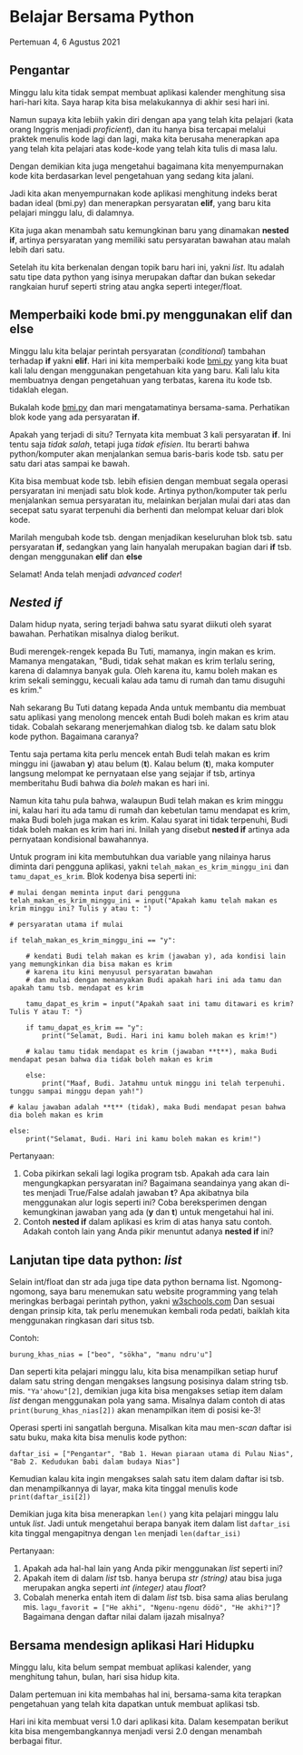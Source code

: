# Belajar Bersama Python

Pertemuan 4, 6 Agustus 2021


## Pengantar

Minggu lalu kita tidak sempat membuat aplikasi kalender menghitung sisa hari-hari kita. Saya harap kita bisa melakukannya di akhir sesi hari ini.

Namun supaya kita lebiih yakin diri dengan apa yang telah kita pelajari (kata orang Inggris menjadi *proficient*), dan itu hanya bisa tercapai melalui praktek menulis kode lagi dan lagi, maka kita berusaha menerapkan apa yang telah kita pelajari atas kode-kode yang telah kita tulis di masa lalu.

Dengan demikian kita juga mengetahui bagaimana kita menyempurnakan kode kita berdasarkan level pengetahuan yang sedang kita jalani.

Jadi kita akan menyempurnakan kode aplikasi menghitung indeks berat badan ideal (bmi.py) dan menerapkan persyaratan **elif**, yang baru kita pelajari minggu lalu, di dalamnya.

Kita juga akan menambah satu kemungkinan baru yang dinamakan **nested if**, artinya persyaratan yang memiliki satu persyaratan bawahan atau malah lebih dari satu.

Setelah itu kita berkenalan dengan topik baru hari ini, yakni *list*. Itu adalah satu tipe data python yang isinya merupakan daftar dan bukan sekedar rangkaian huruf seperti string atau angka seperti integer/float.


## Memperbaiki kode bmi.py menggunakan elif dan else

Minggu lalu kita belajar perintah persyaratan (*conditional*) tambahan terhadap **if** yakni **elif**. Hari ini kita memperbaiki kode [bmi.py](./latihan/bmi.py) yang kita buat kali lalu dengan menggunakan pengetahuan kita yang baru. Kali lalu kita membuatnya dengan pengetahuan yang terbatas, karena itu kode tsb. tidaklah elegan.

Bukalah kode [bmi.py](./latihan/bmi.py) dan mari mengatamatinya bersama-sama. Perhatikan blok kode yang ada persyaratan **if**.

Apakah yang terjadi di situ? Ternyata kita membuat 3 kali persyaratan **if**. Ini tentu saja *tidak salah*, tetapi juga *tidak efisien*. Itu berarti bahwa python/komputer akan menjalankan semua baris-baris kode tsb. satu per satu dari atas sampai ke bawah.

Kita bisa membuat kode tsb. lebih efisien dengan membuat segala operasi persyaratan ini menjadi satu blok kode. Artinya python/komputer tak perlu menjalankan semua persyaratan itu, melainkan berjalan mulai dari atas dan secepat satu syarat terpenuhi dia berhenti dan melompat keluar dari blok kode. 

Marilah mengubah kode tsb. dengan menjadikan keseluruhan blok tsb. satu persyaratan **if**, sedangkan yang lain hanyalah merupakan bagian dari **if** tsb. dengan menggunakan **elif** dan **else**

Selamat! Anda telah menjadi *advanced coder*!


## *Nested if*

Dalam hidup nyata, sering terjadi bahwa satu syarat diikuti oleh syarat bawahan. Perhatikan misalnya dialog berikut.

Budi merengek-rengek kepada Bu Tuti, mamanya, ingin makan es krim. Mamanya mengatakan, "Budi, tidak sehat makan es krim terlalu sering, karena di dalamnya banyak gula. Oleh karena itu, kamu boleh makan es krim sekali seminggu, kecuali kalau ada tamu di rumah dan tamu disuguhi es krim."

Nah sekarang Bu Tuti datang kepada Anda untuk membantu dia membuat satu aplikasi yang menolong mencek entah Budi boleh makan es krim atau tidak. Cobalah sekarang menerjemahkan dialog tsb. ke dalam satu blok kode python. Bagaimana caranya?

Tentu saja pertama kita perlu mencek entah Budi telah makan es krim minggu ini (jawaban **y**) atau belum (**t**). Kalau belum (**t**), maka komputer langsung melompat ke pernyataan else yang sejajar if tsb, artinya memberitahu Budi bahwa dia *boleh* makan es hari ini.

Namun kita tahu pula bahwa, walaupun Budi telah makan es krim minggu ini, kalau hari itu ada tamu di rumah dan kebetulan tamu mendapat es krim, maka Budi boleh juga makan es krim. Kalau syarat ini tidak terpenuhi, Budi tidak boleh makan es krim hari ini. Inilah yang disebut **nested if** artinya ada pernyataan kondisional bawahannya.

Untuk program ini kita membutuhkan dua variable yang nilainya harus diminta dari pengguna aplikasi, yakni `telah_makan_es_krim_minggu_ini` dan `tamu_dapat_es_krim`. Blok kodenya bisa seperti ini:

```
# mulai dengan meminta input dari pengguna
telah_makan_es_krim_minggu_ini = input("Apakah kamu telah makan es krim minggu ini? Tulis y atau t: ")

# persyaratan utama if mulai

if telah_makan_es_krim_minggu_ini == "y":

    # kendati Budi telah makan es krim (jawaban y), ada kondisi lain yang memungkinkan dia bisa makan es krim
    # karena itu kini menyusul persyaratan bawahan
    # dan mulai dengan menanyakan Budi apakah hari ini ada tamu dan apakah tamu tsb. mendapat es krim

    tamu_dapat_es_krim = input("Apakah saat ini tamu ditawari es krim? Tulis Y atau T: ")

    if tamu_dapat_es_krim == "y":
        print("Selamat, Budi. Hari ini kamu boleh makan es krim!")

    # kalau tamu tidak mendapat es krim (jawaban **t**), maka Budi mendapat pesan bahwa dia tidak boleh makan es krim

    else:
        print("Maaf, Budi. Jatahmu untuk minggu ini telah terpenuhi. tunggu sampai minggu depan yah!")

# kalau jawaban adalah **t** (tidak), maka Budi mendapat pesan bahwa dia boleh makan es krim

else:
    print("Selamat, Budi. Hari ini kamu boleh makan es krim!")
```

Pertanyaan:
1. Coba pikirkan sekali lagi logika program tsb. Apakah ada cara lain mengungkapkan persyaratan ini? Bagaimana seandainya yang akan di-tes menjadi True/False adalah jawaban **t**? Apa akibatnya bila menggunakan alur logis seperti ini? Coba bereksperimen dengan kemungkinan jawaban yang ada (**y** dan **t**) untuk mengetahui hal ini.
2. Contoh **nested if** dalam aplikasi es krim di atas hanya satu contoh. Adakah contoh lain yang Anda pikir menuntut adanya **nested if** ini?


## Lanjutan tipe data python: *list*

Selain int/float dan str ada juga tipe data python bernama list. Ngomong-ngomong, saya baru menemukan satu website programming yang telah meringkas berbagai perintah python, yakni [w3schools.com](https://www.w3schools.com/python/python_lists.asp) Dan sesuai dengan prinsip kita, tak perlu menemukan kembali roda pedati, baiklah kita menggunakan ringkasan dari situs tsb.

Contoh:

```
burung_khas_nias = ["beo", "sökha", "manu ndru'u"]
```

Dan seperti kita pelajari minggu lalu, kita bisa menampilkan setiap huruf dalam satu string dengan mengakses langsung posisinya dalam string tsb. mis. `"Ya'ahowu"[2]`, demikian juga kita bisa mengakses setiap item dalam *list* dengan menggunakan pola yang sama. Misalnya dalam contoh di atas `print(burung_khas_nias[2])` akan menampilkan item di posisi ke-3!

Operasi sperti ini sangatlah berguna. Misalkan kita mau men-*scan* daftar isi satu buku, maka kita bisa menulis kode python: 

```
daftar_isi = ["Pengantar", "Bab 1. Hewan piaraan utama di Pulau Nias", "Bab 2. Kedudukan babi dalam budaya Nias"]
```

Kemudian kalau kita ingin mengakses salah satu item dalam daftar isi tsb. dan menampilkannya di layar, maka kita tinggal menulis kode `print(daftar_isi[2])`

Demikian juga kita bisa menerapkan `len()` yang kita pelajari minggu lalu untuk *list*. Jadi untuk mengetahui berapa banyak item dalam list `daftar_isi` kita tinggal mengapitnya dengan `len` menjadi `len(daftar_isi)`

Pertanyaan:
1. Apakah ada hal-hal lain yang Anda pikir menggunakan *list* seperti ini?
2. Apakah item di dalam *list* tsb. hanya berupa *str (string)* atau bisa juga merupakan angka seperti *int (integer)* atau *float*?
3. Cobalah menerka entah item di dalam *list* tsb. bisa sama alias berulang mis. `lagu_favorit = ["He akhi", "Ngenu-ngenu dödö", "He akhi?"]`? Bagaimana dengan daftar nilai dalam ijazah misalnya?


## Bersama mendesign aplikasi Hari Hidupku

Minggu lalu, kita belum sempat membuat aplikasi kalender, yang menghitung tahun, bulan, hari sisa hidup kita.

Dalam pertemuan ini kita membahas hal ini, bersama-sama kita terapkan pengetahuan yang telah kita dapatkan untuk membuat aplikasi tsb.

Hari ini kita membuat versi 1.0 dari aplikasi kita.
Dalam kesempatan berikut kita bisa mengembangkannya menjadi versi 2.0 dengan menambah berbagai fitur.


